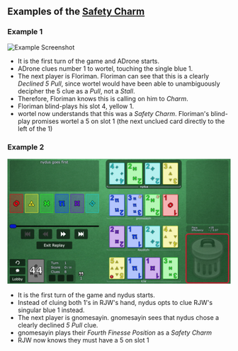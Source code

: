 ## Examples of the [Safety Charm](../Reference.md#the-safety-charm-declined-5-pull)

### Example 1

![Example Screenshot](https://github.com/Zamiell/hanabi-conventions/blob/master/img/examples/Safety_Charm_Example_1.png)

- It is the first turn of the game and ADrone starts.
- ADrone clues number 1 to wortel, touching the single blue 1.
- The next player is Floriman. Floriman can see that this is a clearly *Declined 5 Pull*, since wortel would have been able to unambiguously decipher the 5 clue as a *Pull*, not a *Stall*.
- Therefore, Floriman knows this is calling on him to *Charm*.
- Floriman blind-plays his slot 4, yellow 1.
- wortel now understands that this was a *Safety Charm*. Floriman's blind-play promises wortel a 5 on slot 1 (the next unclued card directly to the left of the 1)

### Example 2

![Example Screenshot](https://github.com/Zamiell/hanabi-conventions/blob/master/img/examples/Safety_Charm_Example_2.png)

- It is the first turn of the game and nydus starts.
- Instead of cluing both 1's in RJW's hand, nydus opts to clue RJW's singular blue 1 instead.
- The next player is gnomesayin. gnomesayin sees that nydus chose a clearly declined *5 Pull* clue.
- gnomesayin plays their *Fourth Finesse Position* as a *Safety Charm*
- RJW now knows they must have a 5 on slot 1
